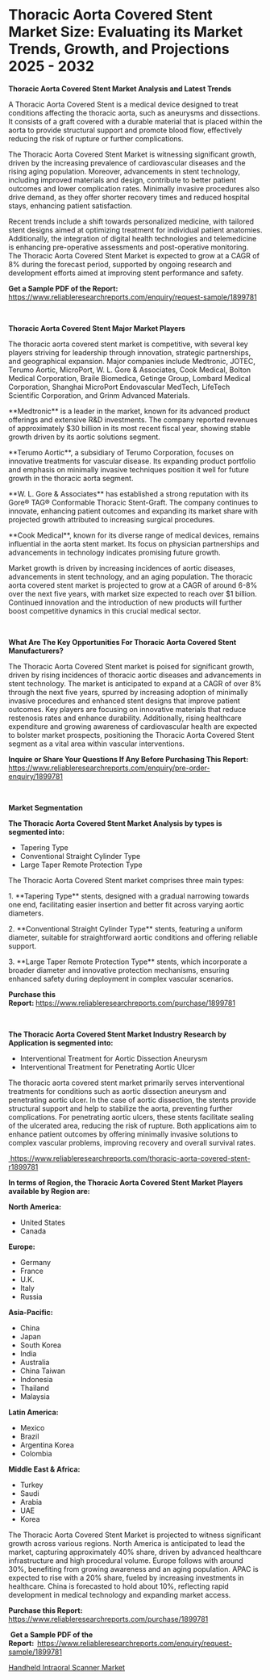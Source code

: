 <p><h1>Thoracic Aorta Covered Stent Market Size: Evaluating its Market Trends, Growth, and Projections 2025 - 2032</h1></p><p><strong>Thoracic Aorta Covered Stent Market Analysis and Latest Trends</strong></p>
<p><p>A Thoracic Aorta Covered Stent is a medical device designed to treat conditions affecting the thoracic aorta, such as aneurysms and dissections. It consists of a graft covered with a durable material that is placed within the aorta to provide structural support and promote blood flow, effectively reducing the risk of rupture or further complications.</p><p>The Thoracic Aorta Covered Stent Market is witnessing significant growth, driven by the increasing prevalence of cardiovascular diseases and the rising aging population. Moreover, advancements in stent technology, including improved materials and design, contribute to better patient outcomes and lower complication rates. Minimally invasive procedures also drive demand, as they offer shorter recovery times and reduced hospital stays, enhancing patient satisfaction.</p><p>Recent trends include a shift towards personalized medicine, with tailored stent designs aimed at optimizing treatment for individual patient anatomies. Additionally, the integration of digital health technologies and telemedicine is enhancing pre-operative assessments and post-operative monitoring. The Thoracic Aorta Covered Stent Market is expected to grow at a CAGR of 8% during the forecast period, supported by ongoing research and development efforts aimed at improving stent performance and safety.</p></p>
<p><strong>Get a Sample PDF of the Report:&nbsp;</strong> <a href="https://www.reliableresearchreports.com/enquiry/request-sample/1899781?utm_campaign=2264&utm_medium=2&utm_source=Github&utm_content=ia&utm_term=05032025&utm_id=thoracic-aorta-covered-stent">https://www.reliableresearchreports.com/enquiry/request-sample/1899781</a></p>
<p>&nbsp;</p>
<p><strong>Thoracic Aorta Covered Stent Major Market Players</strong></p>
<p><p>The thoracic aorta covered stent market is competitive, with several key players striving for leadership through innovation, strategic partnerships, and geographical expansion. Major companies include Medtronic, JOTEC, Terumo Aortic, MicroPort, W. L. Gore & Associates, Cook Medical, Bolton Medical Corporation, Braile Biomedica, Getinge Group, Lombard Medical Corporation, Shanghai MicroPort Endovascular MedTech, LifeTech Scientific Corporation, and Grinm Advanced Materials.</p><p>**Medtronic** is a leader in the market, known for its advanced product offerings and extensive R&D investments. The company reported revenues of approximately $30 billion in its most recent fiscal year, showing stable growth driven by its aortic solutions segment.</p><p>**Terumo Aortic**, a subsidiary of Terumo Corporation, focuses on innovative treatments for vascular disease. Its expanding product portfolio and emphasis on minimally invasive techniques position it well for future growth in the thoracic aorta segment.</p><p>**W. L. Gore & Associates** has established a strong reputation with its Gore® TAG® Conformable Thoracic Stent-Graft. The company continues to innovate, enhancing patient outcomes and expanding its market share with projected growth attributed to increasing surgical procedures.</p><p>**Cook Medical**, known for its diverse range of medical devices, remains influential in the aorta stent market. Its focus on physician partnerships and advancements in technology indicates promising future growth.</p><p>Market growth is driven by increasing incidences of aortic diseases, advancements in stent technology, and an aging population. The thoracic aorta covered stent market is projected to grow at a CAGR of around 6-8% over the next five years, with market size expected to reach over $1 billion. Continued innovation and the introduction of new products will further boost competitive dynamics in this crucial medical sector.</p></p>
<p>&nbsp;</p>
<p><strong>What Are The Key Opportunities For Thoracic Aorta Covered Stent Manufacturers?</strong></p>
<p><p>The Thoracic Aorta Covered Stent market is poised for significant growth, driven by rising incidences of thoracic aortic diseases and advancements in stent technology. The market is anticipated to expand at a CAGR of over 8% through the next five years, spurred by increasing adoption of minimally invasive procedures and enhanced stent designs that improve patient outcomes. Key players are focusing on innovative materials that reduce restenosis rates and enhance durability. Additionally, rising healthcare expenditure and growing awareness of cardiovascular health are expected to bolster market prospects, positioning the Thoracic Aorta Covered Stent segment as a vital area within vascular interventions.</p></p>
<p><strong>Inquire or Share Your Questions If Any Before Purchasing This Report:</strong> <a href="https://www.reliableresearchreports.com/enquiry/pre-order-enquiry/1899781?utm_campaign=2264&utm_medium=2&utm_source=Github&utm_content=ia&utm_term=05032025&utm_id=thoracic-aorta-covered-stent">https://www.reliableresearchreports.com/enquiry/pre-order-enquiry/1899781</a></p>
<p>&nbsp;</p>
<p><strong>Market Segmentation</strong></p>
<p><strong>The Thoracic Aorta Covered Stent Market Analysis by types is segmented into:</strong></p>
<p><ul><li>Tapering Type</li><li>Conventional Straight Cylinder Type</li><li>Large Taper Remote Protection Type</li></ul></p>
<p><p>The Thoracic Aorta Covered Stent market comprises three main types: </p><p>1. **Tapering Type** stents, designed with a gradual narrowing towards one end, facilitating easier insertion and better fit across varying aortic diameters.</p><p>2. **Conventional Straight Cylinder Type** stents, featuring a uniform diameter, suitable for straightforward aortic conditions and offering reliable support.</p><p>3. **Large Taper Remote Protection Type** stents, which incorporate a broader diameter and innovative protection mechanisms, ensuring enhanced safety during deployment in complex vascular scenarios.</p></p>
<p><strong>Purchase this Report:&nbsp;</strong><a href="https://www.reliableresearchreports.com/purchase/1899781?utm_campaign=2264&utm_medium=2&utm_source=Github&utm_content=ia&utm_term=05032025&utm_id=thoracic-aorta-covered-stent">https://www.reliableresearchreports.com/purchase/1899781</a></p>
<p>&nbsp;</p>
<p><strong>The Thoracic Aorta Covered Stent Market Industry Research by Application is segmented into:</strong></p>
<p><ul><li>Interventional Treatment for Aortic Dissection Aneurysm</li><li>Interventional Treatment for Penetrating Aortic Ulcer</li></ul></p>
<p><p>The thoracic aorta covered stent market primarily serves interventional treatments for conditions such as aortic dissection aneurysm and penetrating aortic ulcer. In the case of aortic dissection, the stents provide structural support and help to stabilize the aorta, preventing further complications. For penetrating aortic ulcers, these stents facilitate sealing of the ulcerated area, reducing the risk of rupture. Both applications aim to enhance patient outcomes by offering minimally invasive solutions to complex vascular problems, improving recovery and overall survival rates.</p></p>
<p><a href="https://www.reliableresearchreports.com/thoracic-aorta-covered-stent-r1899781?utm_campaign=2264&utm_medium=2&utm_source=Github&utm_content=ia&utm_term=05032025&utm_id=thoracic-aorta-covered-stent">&nbsp;https://www.reliableresearchreports.com/thoracic-aorta-covered-stent-r1899781</a></p>
<p><strong>In terms of Region, the Thoracic Aorta Covered Stent Market Players available by Region are:</strong></p>
<p>
    <p> <strong> North America: </strong>
        <ul>
            <li>United States</li>
            <li>Canada</li>
        </ul>
        </p> 
    <p> <strong> Europe: </strong>
        <ul>
            <li>Germany</li>
            <li>France</li>
            <li>U.K.</li>
            <li>Italy</li>
            <li>Russia</li>
        </ul>
        </p> 
    <p> <strong> Asia-Pacific: </strong>
        <ul>
            <li>China</li>
            <li>Japan</li>
            <li>South Korea</li>
            <li>India</li>
            <li>Australia</li>
            <li>China Taiwan</li>
            <li>Indonesia</li>
            <li>Thailand</li>
            <li>Malaysia</li>
        </ul>
        </p> 
    <p> <strong> Latin America: </strong>
        <ul>
            <li>Mexico</li>
            <li>Brazil</li>
            <li>Argentina Korea</li>
            <li>Colombia</li>
        </ul>
        </p> 
    <p> <strong> Middle East & Africa: </strong>
        <ul>
            <li>Turkey</li>
            <li>Saudi</li>
            <li>Arabia</li>
            <li>UAE</li>
            <li>Korea</li>
        </ul>
    </p>
    </p>
<p><p>The Thoracic Aorta Covered Stent Market is projected to witness significant growth across various regions. North America is anticipated to lead the market, capturing approximately 40% share, driven by advanced healthcare infrastructure and high procedural volume. Europe follows with around 30%, benefiting from growing awareness and an aging population. APAC is expected to rise with a 20% share, fueled by increasing investments in healthcare. China is forecasted to hold about 10%, reflecting rapid development in medical technology and expanding market access.</p></p>
<p><strong>Purchase this Report: </strong><a href="https://www.reliableresearchreports.com/purchase/1899781?utm_campaign=2264&utm_medium=2&utm_source=Github&utm_content=ia&utm_term=05032025&utm_id=thoracic-aorta-covered-stent">https://www.reliableresearchreports.com/purchase/1899781</a></p>
<p>&nbsp;<strong>Get a Sample PDF of the Report:&nbsp;&nbsp;</strong><a href="https://www.reliableresearchreports.com/enquiry/request-sample/1899781?utm_campaign=2264&utm_medium=2&utm_source=Github&utm_content=ia&utm_term=05032025&utm_id=thoracic-aorta-covered-stent">https://www.reliableresearchreports.com/enquiry/request-sample/1899781</a></p>
<p><strong></strong></p>
<p><p><a href="https://github.com/GenaGaines34/Market-Research-Report-List-1/blob/main/handheld-intraoral-scanner-market.md?utm_campaign=2264&utm_medium=2&utm_source=Github&utm_content=ia&utm_term=05032025&utm_id=thoracic-aorta-covered-stent">Handheld Intraoral Scanner Market</a></p></p>